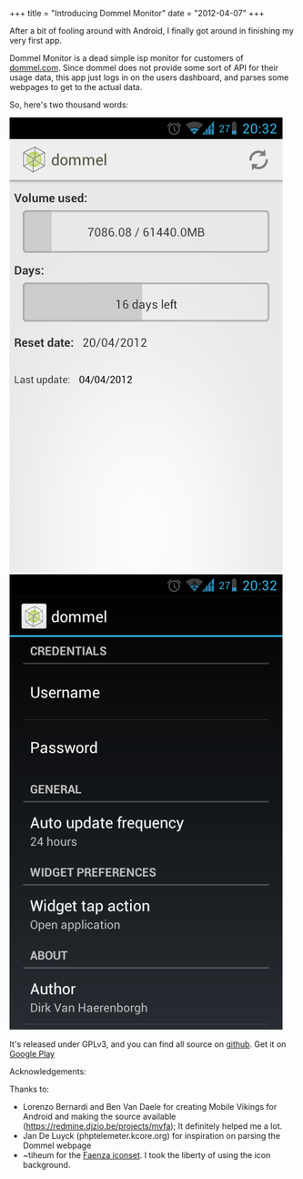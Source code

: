 +++
title = "Introducing Dommel Monitor"
date = "2012-04-07"
+++


After a bit of fooling around with Android, I finally got around in finishing my very first app.

Dommel Monitor is a dead simple isp monitor for customers of [dommel.com](http://lianka.schedom-europe.net/). Since dommel does not provide some sort of API for their usage data, this app just logs in on the users dashboard, and parses some webpages to get to the actual data.

So, here's two thousand words:

![screenshot 1](screenshot_01.png)
![screenshot 2](screenshot_02.png)

It's released under GPLv3, and you can find all source on [github](https://github.com/vhdirk/Dommel).
Get it on [Google Play](http://play.google.com/store/apps/details?id=net.qvex.dommel)

Acknowledgements:

Thanks to:

- Lorenzo Bernardi and Ben Van Daele for creating Mobile Vikings for Android and making the source available (<https://redmine.djzio.be/projects/mvfa>); It definitely helped me a lot.
- Jan De Luyck (phptelemeter.kcore.org) for inspiration on parsing the Dommel webpage
- ~tiheum for the [Faenza iconset](http://tiheum.deviantart.com/art/Faenza-Icons-173323228). I took the liberty of using the icon background.

